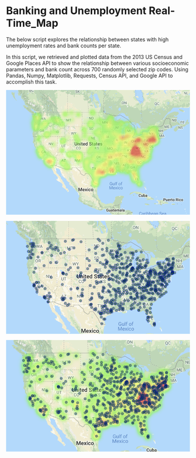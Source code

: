 # Banking and Unemployment Real-Time_Map


The below script explores the relationship between states with high unemployment rates and bank counts per state.

In this script, we retrieved and plotted data from the 2013 US Census and Google Places API to show the relationship between various socioeconomic parameters and bank count across 700 randomly selected zip codes. Using Pandas, Numpy, Matplotlib, Requests, Census API, and Google API to accomplish this task.

![x](Images/map1.png.png)

![x](Images/map2.png.png)

![x](Images/map3.png.png)
